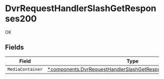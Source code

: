 # DvrRequestHandlerSlashGetResponses200

OK


## Fields

| Field                                                                                                                                             | Type                                                                                                                                              | Required                                                                                                                                          | Description                                                                                                                                       |
| ------------------------------------------------------------------------------------------------------------------------------------------------- | ------------------------------------------------------------------------------------------------------------------------------------------------- | ------------------------------------------------------------------------------------------------------------------------------------------------- | ------------------------------------------------------------------------------------------------------------------------------------------------- |
| `MediaContainer`                                                                                                                                  | [*components.DvrRequestHandlerSlashGetResponses200MediaContainer](../../models/components/dvrrequesthandlerslashgetresponses200mediacontainer.md) | :heavy_minus_sign:                                                                                                                                | N/A                                                                                                                                               |
